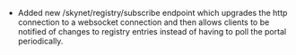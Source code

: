 - Added new /skynet/registry/subscribe endpoint which upgrades the http
  connection to a websocket connection and then allows clients to be notified
of changes to registry entries instead of having to poll the portal
periodically.
